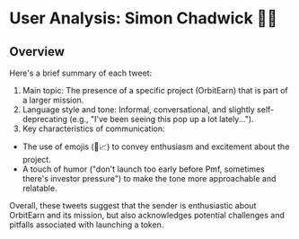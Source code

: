 # User Analysis: Simon Chadwick 👨‍🚀

## Overview

Here's a brief summary of each tweet:

1. Main topic: The presence of a specific project (OrbitEarn) that is part of a larger mission.
2. Language style and tone: Informal, conversational, and slightly self-deprecating (e.g., "I've been seeing this pop up a lot lately...").
3. Key characteristics of communication:
* The use of emojis (💸📈) to convey enthusiasm and excitement about the project.
* A touch of humor ("don't launch too early before Pmf, sometimes there's investor pressure") to make the tone more approachable and relatable.

Overall, these tweets suggest that the sender is enthusiastic about OrbitEarn and its mission, but also acknowledges potential challenges and pitfalls associated with launching a token.